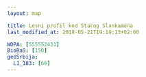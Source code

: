```yaml
---
layout: map

title: Lesni profil kod Starog Slankamena
last_modified_at: 2018-05-21T19:19:13+02:00

WDPA: [555552431]
BioRaS: [150]
geoSrbija:
  L1_183: [66]
---
```

